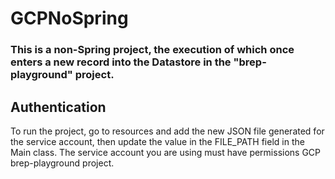 # GCPNoSpring

### This is a non-Spring project, the execution of which once enters a new record into the Datastore in the "brep-playground" project.

## Authentication
To run the project, go to resources and add the new JSON file generated for the service account, then update the value in the FILE_PATH field in the Main class.
The service account you are using must have permissions GCP brep-playground project.
